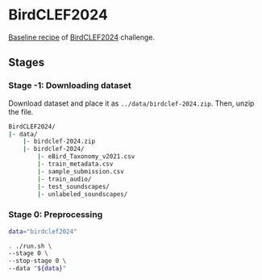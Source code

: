 # BirdCLEF2024

[Baseline recipe](https://www.kaggle.com/code/awsaf49/birdclef24-kerascv-starter-train) of [BirdCLEF2024](https://www.kaggle.com/competitions/birdclef-2024) challenge.

## Stages

### Stage -1: Downloading dataset

Download dataset and place it as `../data/birdclef-2024.zip`.
Then, unzip the file.

```sh
BirdCLEF2024/
|- data/
    |- birdclef-2024.zip
    |- birdclef-2024/
        |- eBird_Taxonomy_v2021.csv
        |- train_metadata.csv
        |- sample_submission.csv
        |- train_audio/
        |- test_soundscapes/
        |- unlabeled_soundscapes/
```

### Stage 0: Preprocessing

```sh
data="birdclef2024"

. ./run.sh \
--stage 0 \
--stop-stage 0 \
--data "${data}"
```
